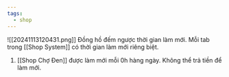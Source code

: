 ```yaml
---
tags:
  - shop
---
```

![[20241113120431.png]]
Đồng hồ đếm ngược thời gian làm mới. 
Mỗi tab trong [[Shop System]] có thời gian làm mới riêng biệt. 

1. [[Shop Chợ Đen]] được làm mới mỗi 0h hàng ngày. Không thể trả tiền để làm mới.
